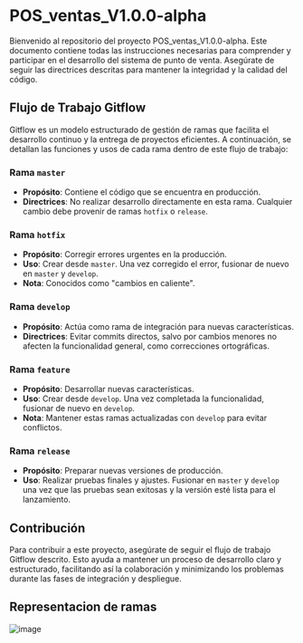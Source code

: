 # POS_ventas_V1.0.0-alpha

Bienvenido al repositorio del proyecto POS_ventas_V1.0.0-alpha. Este documento contiene todas las instrucciones necesarias para comprender y participar en el desarrollo del sistema de punto de venta. Asegúrate de seguir las directrices descritas para mantener la integridad y la calidad del código.

## Flujo de Trabajo Gitflow

Gitflow es un modelo estructurado de gestión de ramas que facilita el desarrollo continuo y la entrega de proyectos eficientes. A continuación, se detallan las funciones y usos de cada rama dentro de este flujo de trabajo:

### Rama `master`
- **Propósito**: Contiene el código que se encuentra en producción.
- **Directrices**: No realizar desarrollo directamente en esta rama. Cualquier cambio debe provenir de ramas `hotfix` o `release`.

### Rama `hotfix`
- **Propósito**: Corregir errores urgentes en la producción.
- **Uso**: Crear desde `master`. Una vez corregido el error, fusionar de nuevo en `master` y `develop`.
- **Nota**: Conocidos como "cambios en caliente".

### Rama `develop`
- **Propósito**: Actúa como rama de integración para nuevas características.
- **Directrices**: Evitar commits directos, salvo por cambios menores no afecten la funcionalidad general, como correcciones ortográficas.

### Rama `feature`
- **Propósito**: Desarrollar nuevas características.
- **Uso**: Crear desde `develop`. Una vez completada la funcionalidad, fusionar de nuevo en `develop`.
- **Nota**: Mantener estas ramas actualizadas con `develop` para evitar conflictos.

### Rama `release`
- **Propósito**: Preparar nuevas versiones de producción.
- **Uso**: Realizar pruebas finales y ajustes. Fusionar en `master` y `develop` una vez que las pruebas sean exitosas y la versión esté lista para el lanzamiento.

## Contribución

Para contribuir a este proyecto, asegúrate de seguir el flujo de trabajo Gitflow descrito. Esto ayuda a mantener un proceso de desarrollo claro y estructurado, facilitando así la colaboración y minimizando los problemas durante las fases de integración y despliegue.

## Representacion de ramas 
![image](https://github.com/Logiventas/POS_ventas_V1.0.0-alpha/assets/152000187/b97c2587-633b-41f7-ab1b-23a5ca209fee)



